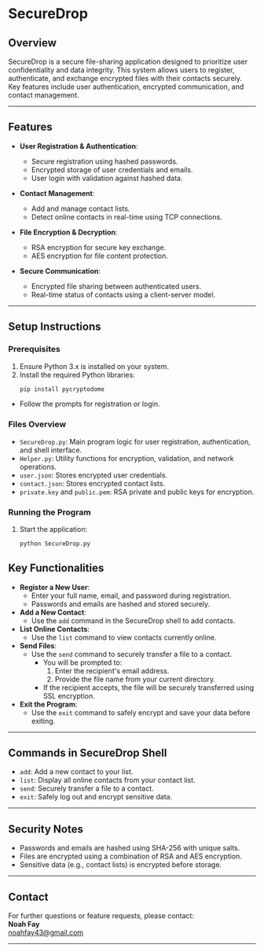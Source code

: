 # **SecureDrop**

## **Overview**
SecureDrop is a secure file-sharing application designed to prioritize user confidentiality and data integrity. This system allows users to register, authenticate, and exchange encrypted files with their contacts securely. Key features include user authentication, encrypted communication, and contact management.

---

## **Features**
- **User Registration & Authentication**:
  - Secure registration using hashed passwords.
  - Encrypted storage of user credentials and emails.
  - User login with validation against hashed data.

- **Contact Management**:
  - Add and manage contact lists.
  - Detect online contacts in real-time using TCP connections.

- **File Encryption & Decryption**:
  - RSA encryption for secure key exchange.
  - AES encryption for file content protection.

- **Secure Communication**:
  - Encrypted file sharing between authenticated users.
  - Real-time status of contacts using a client-server model.

---

## **Setup Instructions**
### **Prerequisites**
1. Ensure Python 3.x is installed on your system.
2. Install the required Python libraries:
   ```bash
   pip install pycryptodome
- Follow the prompts for registration or login.
### **Files Overview**
- `SecureDrop.py`: Main program logic for user registration, authentication, and shell interface.
- `Helper.py`: Utility functions for encryption, validation, and network operations.
- `user.json`: Stores encrypted user credentials.
- `contact.json`: Stores encrypted contact lists.
- `private.key` and `public.pem`: RSA private and public keys for encryption.

### **Running the Program**
1. Start the application:
   ```bash
   python SecureDrop.py
 ## **Key Functionalities**
- **Register a New User**:
  - Enter your full name, email, and password during registration.
  - Passwords and emails are hashed and stored securely.
- **Add a New Contact**:
  - Use the `add` command in the SecureDrop shell to add contacts.
- **List Online Contacts**:
  - Use the `list` command to view contacts currently online.
- **Send Files**:
  - Use the `send` command to securely transfer a file to a contact.  
    - You will be prompted to:
      1. Enter the recipient's email address.
      2. Provide the file name from your current directory.  
    - If the recipient accepts, the file will be securely transferred using SSL encryption.
- **Exit the Program**:
  - Use the `exit` command to safely encrypt and save your data before exiting.

---

## **Commands in SecureDrop Shell**
- `add`: Add a new contact to your list.
- `list`: Display all online contacts from your contact list.
- `send`: Securely transfer a file to a contact.
- `exit`: Safely log out and encrypt sensitive data.

---

## **Security Notes**
- Passwords and emails are hashed using SHA-256 with unique salts.
- Files are encrypted using a combination of RSA and AES encryption.
- Sensitive data (e.g., contact lists) is encrypted before storage.

---

## **Contact**
For further questions or feature requests, please contact:  
**Noah Fay**  
noahfay43@gmail.com

---
